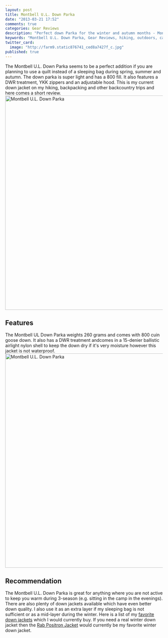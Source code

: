 ```yaml
---
layout: post
title: Montbell U.L. Down Parka
date: "2013-03-21 17:52"
comments: true
categories: Gear Reviews
description: "Perfect down Parka for the winter and autumn months - Montbell U.L. Down Parka Review"
keywords: "Montbell U.L. Down Parka, Gear Reviews, hiking, outdoors, camping, down Parka"
twitter_card: 
  image: "http://farm9.static876741_ced8a7427f_c.jpg"
published: true
---
```


The Montbell U.L. Down Parka seems to be a perfect addition if you are planning to use a quilt instead of a sleeping bag during spring, summer and autumn. The down parka is super light and has a 800 fill. It also features a DWR treatment, YKK zippers and an adjustable hood. This is my current down jacket on my hiking, backpacking and other backcountry trips and here comes a short review.
<a href="https://www.flickr.com/photos/90204224@N07/8576876741" title="Montbell U.L. Down Parka"><img src="https://farm9.staticflickr.com/8529/8576876741_96879fe3d5_b.jpg" width="1024" height="683" alt="Montbell U.L. Down Parka"></a>
<!--more-->

## Features
The Montbell UL Down Parka weights 260 grams and comes with 800 cuin goose down. It also has a DWR treatment andcomes in a 15-denier ballistic airlight nylon shell to keep the down dry if it's very moisture however this jacket is not waterproof.
<a href="https://www.flickr.com/photos/90204224@N07/8576876031" title="Montbell U.L. Down Parka"><img src="https://farm9.staticflickr.com/8526/8576876031_2b76bdfb2e_b.jpg" width="1024" height="683" alt="Montbell U.L. Down Parka"></a>

## Recommendation
The Montbell U.L. Down Parka is great for anything where you are not active to keep you warm during 3-season (e.g. sitting in the camp in the evenings). There are also plenty of down jackets available which have even better down quality. I also use it as an extra layer if my sleeping bag is not sufficient or as a mid-layer during the winter. Here is a list of my <a href="http://www.hikeventures.com/best-down-jackets/">favorite down jackets</a> which I would currently buy. If you need a real winter down jacket then the <a href="http://amzn.to/1I4ao2P">Rab Positron Jacket</a> would currently be my favorite winter down jacket.